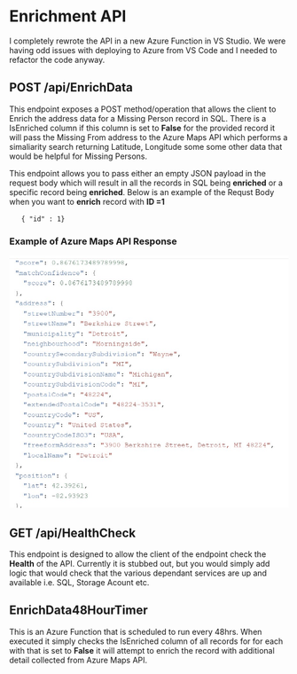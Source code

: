 # Enrichment API

I completely rewrote the API in a new Azure Function in VS Studio.  We were having odd issues with deploying to Azure from VS Code and I needed to refactor the code anyway.

## POST /api/EnrichData

This endpoint exposes a POST method/operation that allows the client to Enrich the address data for a Missing Person record in SQL.  There is a IsEnriched column if this column is set to **False** for the provided record it will pass the Missing From address to the Azure Maps API which performs a simaliarity search returning Latitude, Longitude some some other data that would be helpful for Missing Persons.  

This endpoint allows you to pass either an empty JSON payload in the request body which will result in all the records in SQL being **enriched** or a specific record being **enriched**.  Below is an example of the Requst Body when you want to **enrich** record with **ID =1**

   ~~~
      { "id" : 1}
   ~~~

### Example of Azure Maps API Response
![example response](../images/azure-maps.jpg)

## GET /api/HealthCheck
This endpoint is designed to allow the client of the endpoint check the **Health** of the API.  Currently it is stubbed out, but you would simply add logic that would check that the various dependant services are up and available i.e. SQL, Storage Acount etc.

## EnrichData48HourTimer
This is an Azure Function that is scheduled to run every 48hrs.  When executed it simply checks the IsEnriched column of all records for for each with that is set to **False** it will attempt to enrich the record with additional detail collected from Azure Maps API.


